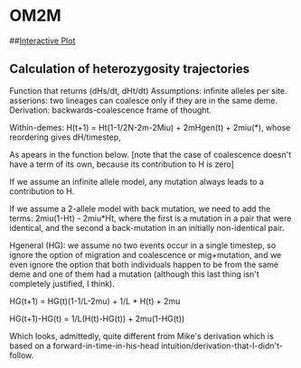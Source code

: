 # OM2M

##[Interactive Plot](https://ryantaylor.shinyapps.io/om2m/)

## Calculation of heterozygosity trajectories
Function that returns (dHs/dt, dHt/dt)
Assumptions: infinite alleles per site.
asserions: two lineages can coalesce only if they are in the same deme.
Derivation: backwards-coalescence frame of thought. 

Within-demes:
H(t+1) = Ht(1-1/2N-2m-2Miu) + 2mHgen(t) + 2miu(*), whose reordering gives dH/timestep,

As apears in the function below. [note that the case of coalescence doesn't have a
term of its own, because its contribution to H is zero]

If we assume an infinite allele model, any mutation always leads to a contribution 
to H.

If we assume a 2-allele model with back mutation, we need to add the terms:
2miu(1-Ht) - 2miu*Ht, where the first is a mutation in a pair that were identical, 
and the second a back-mutation in an initially non-identical pair.

Hgeneral (HG): we assume no two events occur in a single timestep, so ignore the option
of migration and coalescence or mig+mutation, and we even ignore the option that both
individuals happen to be from the same deme and one of them had a mutation (although
this last thing isn't completely justified, I think).

HG(t+1) = HG(t)(1-1/L-2mu) + 1/L * H(t) + 2mu

HG(t+1)-HG(t) = 1/L(H(t)-HG(t)) + 2mu(1-HG(t))

Which looks, admittedly, quite different from Mike's derivation which is based on a
forward-in-time-in-his-head intuition/derivation-that-I-didn't-follow.
